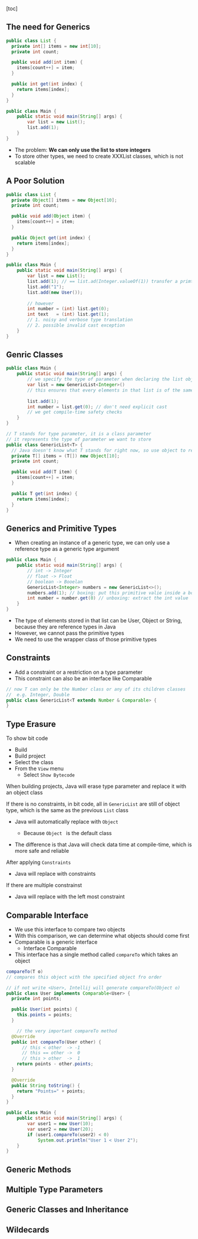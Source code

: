 

[toc]

## The need for Generics 

```java
public class List {
  private int[] items = new int[10];
  private int count;

  public void add(int item) {
    items[count++] = item;
  }

  public int get(int index) {
    return items[index];
  }
}

public class Main {
    public static void main(String[] args) {
        var list = new List();
        list.add(1);
    }
}
```

-   The problem: **We can only use the list to store integers**
-   To store other types, we need to create XXXList classes, which is not scalable 





## A Poor Solution

```java
public class List {
  private Object[] items = new Object[10];
  private int count;

  public void add(Object item) {
    items[count++] = item;
  }

  public Object get(int index) {
    return items[index];
  }
}

public class Main {
    public static void main(String[] args) {
        var list = new List();
        list.add(1); // == list.ad(Integer.valueOf(1)) transfer a primtive type to a 				      //  new instace of the object class
        list.add("1");
        list.add(new User());
         
        // however 
        int number = (int) list.get(0); 
        int text   = (int) list.get(1);
        // 1. noisy and verbose type translation 
        // 2. possible invalid cast exception 
    }
}
```





## Genric Classes

```java 
public class Main {
    public static void main(String[] args) {
        // we specify the type of parameter when declaring the list object 
		var list = new GenericList<Integer>()
        // this ensures that every elements in that list is of the same type
            
        list.add(1);
        int number = list.get(0); // don't need explicit cast 
        // we get compile-time safety checks 
    }
}

// T stands for type parameter, it is a class parameter 
// it represents the type of parameter we want to store
public class GenericList<T> {
  // Java doesn't know what T stands for right now, so use object to replace it 
  private T[] items = (T[]) new Object[10];
  private int count;

  public void add(T item) {
    items[count++] = item;
  }

  public T get(int index) {
    return items[index];
  }
}
```





## Generics and Primitive Types

-   When creating an instance of a generic type, we can only use a reference type as a generic type argument 

```java 
public class Main {
    public static void main(String[] args) {
        // int -> Integer
        // float -> Float
        // boolean -> Booelan 
		GenericList<Integer> numbers = new GenericList<>();
        numbers.add(1); // boxing: put this primitive valie inside a box
        int number = number.get(0) // unboxing: extract the int value
    }
}
```

-   The type of elements stored in that list can be User, Object or String, because they are reference types in Java 
-   However, we cannot pass the primitive types 
-   We need to use the wrapper class of those primitive types 





## Constraints

-   Add a constraint or a restriction on a type parameter 
-   This constraint can also be an interface like Comparable 

```java
// now T can only be the Number class or any of its children classes
//  e.g. Integer, Double
public class GenericList<T extends Number & Comparable> {
}
```





## Type Erasure 

To show bit code 

-   Build 
-   Build project 
-   Select the class 
-   From the `View` menu 
    -   Select `Show Bytecode`



When building projects, Java will erase <T> type parameter and replace it with an object class

If there is no constraints, in bit code, all <T> in `GenericList` are still of object type, which is the same as the previous `List` class 

-   Java will automatically replace <T> with `Object`
    -   Because `Object ` is the default class 

-   The difference is that Java will check data time at compile-time, which is more safe and reliable 

After applying `Constraints`

-   Java will  replace <T> with constraints  

If there are multiple constrainst

-   Java will replace <T> with the left most constraint





## Comparable Interface

-   We use this interface to compare two objects 
-   With this comparison, we can determine what objects should come first 
-   Comparable is a generic interface 
    -   Interface Comparable <T>
-   This interface has a single method called `compareTo` which takes an object

```java 
compareTo(T o)
// compares this object with the specified object fro order 
```

```java 
// if not write <User>, Intellij will generate compareTo(Object o)
public class User implements Comparable<User> {
  private int points;

  public User(int points) {
    this.points = points;
  }

    // the very important compareTo method
  @Override
  public int compareTo(User other) {
      // this < other  -> -1
      // this == other ->  0
      // this > other  ->  1
    return points - other.points;
  }

  @Override
  public String toString() {
    return "Points=" + points;
  }
}

public class Main {
    public static void main(String[] args) {
		var user1 = new User(10);
        var user2 = new User(20);
        if (user1.compareTo(user2) < 0)
            System.out.println("User 1 < User 2");
    }
}
```









## Generic Methods





## Multiple Type Parameters 





## Generic Classes and Inheritance 





## Wildecards

